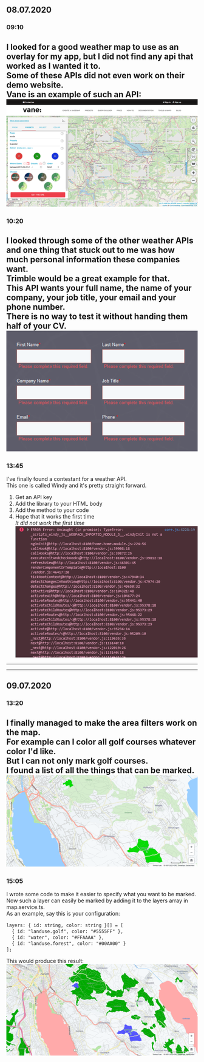 ## 08.07.2020  
### 09:10  
I looked for a good weather map to use as an overlay for my app, but I did not find any api that worked as I wanted it to.  
Some of these APIs did not even work on their demo website.  
Vane is an example of such an API:  
![Image of Vane not working](images/research/vane_weather-map.png)  
---  
### 10:20  
I looked through some of the other weather APIs and one thing that stuck out to me was how much personal information these companies want.  
Trimble would be a great example for that.  
This API wants your full name, the name of your company, your job title, your email and your phone number.  
There is no way to test it without handing them half of your CV.  
![Image of trimble login screen](images/research/trimble_weather-map.png)  
---  
### 13:45  
I've finally found a contestant for a weather API.  
This one is called Windy and it's pretty straight forward.  
1. Get an API key  
2. Add the library to your HTML body  
3. Add the method to your code  
4. Hope that it works the first time  
*It did not work the first time*  
![Image of a windy error](images/errors/windy_error.png)  
---  
---  
## 09.07.2020  
### 13:20  
I finally managed to make the area filters work on the map.  
For example can I color all golf courses whatever color I'd like.  
But I can not only mark golf courses.  
I found a list of all the things that can be marked.  
![Image of all golf courses marked](images/progress/all-golf-courses-marked.png)  
---  
### 15:05  
I wrote some code to make it easier to specify what you want to be marked.  
Now such a layer can easily be marked by adding it to the layers array in map.service.ts.  
As an example, say this is your configuration:  
```
layers: { id: string, color: string }[] = [  
  { id: "landuse.golf", color: "#5555FF" },  
  { id: "water", color: "#FFAAAA" },  
  { id: "landuse.forest", color: "#00AA00" }  
];
```  
This would produce this result:  
![Image of all golf courses, bodies of water and forests marked, each in a different color](images/progress/multiple-layers-marked.png)